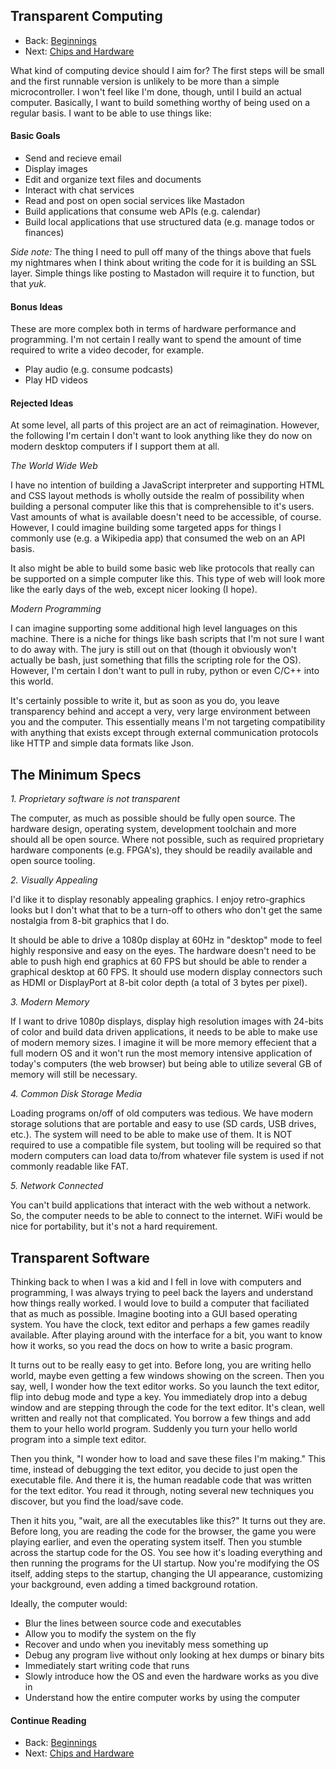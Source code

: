 ## Transparent Computing

* Back: [Beginnings](02_Beginnings.md)
* Next: [Chips and Hardware](04_Chips_And_Hardware.md)

What kind of computing device should I aim for? The first steps will be small and
the first runnable version is unlikely to be more than a simple microcontroller.
I won't feel like I'm done, though, until I build an actual computer. Basically,
I want to build something worthy of being used on a regular basis. I want to be able
to use things like:

#### Basic Goals

* Send and recieve email
* Display images
* Edit and organize text files and documents
* Interact with chat services
* Read and post on open social services like Mastadon
* Build applications that consume web APIs (e.g. calendar)
* Build local applications that use structured data (e.g. manage todos or finances)

*Side note:* The thing I need to pull off many of the things above that fuels my
nightmares when I think about writing the code for it is building an SSL layer.
Simple things like posting to Mastadon will require it to function, but that *yuk*.

#### Bonus Ideas

These are more complex both in terms of hardware performance and programming. I'm not
certain I really want to spend the amount of time required to write a video decoder,
for example.

* Play audio (e.g. consume podcasts)
* Play HD videos

#### Rejected Ideas

At some level, all parts of this project are an act of reimagination. However, the
following I'm certain I don't want to look anything like they do now on modern
desktop computers if I support them at all.

*The World Wide Web*

I have no intention of building a JavaScript interpreter and supporting HTML and CSS
layout methods is wholly outside the realm of possibility when building a personal
computer like this that is comprehensible to it's users. Vast amounts of what is
available doesn't need to be accessible, of course. However, I could imagine building
some targeted apps for things I commonly use (e.g. a Wikipedia app) that consumed
the web on an API basis.

It also might be able to build some basic web like protocols that really can be
supported on a simple computer like this. This type of web will look more like the
early days of the web, except nicer looking (I hope).

*Modern Programming*

I can imagine supporting some additional high level languages on this machine. There
is a niche for things like bash scripts that I'm not sure I want to do away with.
The jury is still out on that (though it obviously won't actually be bash, just
something that fills the scripting role for the OS). However, I'm certain I don't
want to pull in ruby, python or even C/C++ into this world.

It's certainly possible to write it, but as soon as you do, you leave transparency
behind and accept a very, very large environment between you and the computer. This
essentially means I'm not targeting compatibility with anything that exists except
through external communication protocols like HTTP and simple data formats like Json.

## The Minimum Specs

*1. Proprietary software is not transparent*

The computer, as much as possible should be fully open source. The hardware design,
operating system, development toolchain and more should all be open source. Where
not possible, such as required proprietary hardware components (e.g. FPGA's), they
should be readily available and open source tooling.

*2. Visually Appealing*

I'd like it to display resonably appealing graphics. I enjoy retro-graphics looks
but I don't what that to be a turn-off to others who don't get the same nostalgia
from 8-bit graphics that I do.

It should be able to drive a 1080p display at 60Hz in "desktop" mode to feel highly
responsive and easy on the eyes. The hardware doesn't need to be able to push high
end graphics at 60 FPS but should be able to render a graphical desktop at 60 FPS.
It should use modern display connectors such as HDMI or DisplayPort at 8-bit color
depth (a total of 3 bytes per pixel).

*3. Modern Memory*

If I want to drive 1080p displays, display high resolution images with 24-bits
of color and build data driven applications, it needs to be able to make use of
modern memory sizes. I imagine it will be more memory effecient that a full modern
OS and it won't run the most memory intensive application of today's computers (the
web browser) but being able to utilize several GB of memory will still be necessary.

*4. Common Disk Storage Media*

Loading programs on/off of old computers was tedious. We have modern storage
solutions that are portable and easy to use (SD cards, USB drives, etc.). The system
will need to be able to make use of them. It is NOT required to use a compatible
file system, but tooling will be required so that modern computers can load data
to/from whatever file system is used if not commonly readable like FAT.

*5. Network Connected*

You can't build applications that interact with the web without a network. So, the
computer needs to be able to connect to the internet. WiFi would be nice for
portability, but it's not a hard requirement.

## Transparent Software

Thinking back to when I was a kid and I fell in love with computers and programming,
I was always trying to peel back the layers and understand how things really worked.
I would love to build a computer that faciliated that as much as possible. Imagine
booting into a GUI based operating system. You have the clock, text editor and
perhaps a few games readily available. After playing around with the interface for
a bit, you want to know how it works, so you read the docs on how to write a basic
program.

It turns out to be really easy to get into. Before long, you are writing hello world,
maybe even getting a few windows showing on the screen. Then you say, well, I wonder
how the text editor works. So you launch the text editor, flip into debug mode and
type a key. You immediately drop into a debug window and are stepping through the
code for the text editor. It's clean, well written and really not that complicated.
You borrow a few things and add them to your hello world program. Suddenly you turn
your hello world program into a simple text editor.

Then you think, "I wonder how to load and save these files I'm making." This time,
instead of debugging the text editor, you decide to just open the executable file.
And there it is, the human readable code that was written for the text editor. You
read it through, noting several new techniques you discover, but you find the
load/save code.

Then it hits you, "wait, are all the executables like this?" It turns out they are.
Before long, you are reading the code for the browser, the game you were playing
earlier, and even the operating system itself. Then you stumble across the startup
code for the OS. You see how it's loading everything and then running the programs
for the UI startup. Now you're modifying the OS itself, adding steps to the startup,
changing the UI appearance, customizing your background, even adding a timed
background rotation.

Ideally, the computer would:

* Blur the lines between source code and executables
* Allow you to modify the system on the fly
* Recover and undo when you inevitably mess something up
* Debug any program live without only looking at hex dumps or binary bits
* Immediately start writing code that runs
* Slowly introduce how the OS and even the hardware works as you dive in
* Understand how the entire computer works by using the computer

#### Continue Reading

* Back: [Beginnings](02_Beginnings.md)
* Next: [Chips and Hardware](04_Chips_And_Hardware.md)


